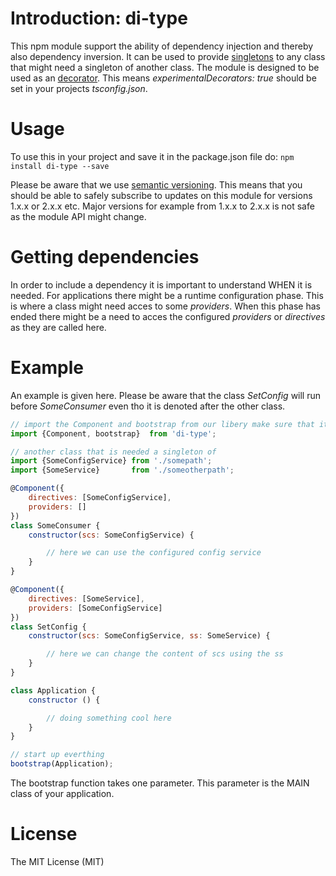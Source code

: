 # Introduction: di-type
This npm module support the ability of dependency injection and thereby also dependency inversion. It can be used to provide [singletons](https://en.wikipedia.org/wiki/Singleton_pattern) to any class that might need a singleton of another class. The module is designed to be used as an [decorator](https://www.typescriptlang.org/docs/handbook/decorators.html). This means  _experimentalDecorators: true_ should be set in your projects _tsconfig.json_.

# Usage
To use this in your project and save it in the package.json file do:
`npm install di-type --save`

Please be aware that we use [semantic versioning](http://semver.org). This means that you should be able to safely subscribe to updates on this module for versions 1.x.x or 2.x.x etc. Major versions for example from 1.x.x to 2.x.x is not safe as the module API might change.

# Getting dependencies
In order to include a dependency it is important to understand WHEN it is needed. For applications there might be a runtime configuration phase. This is where a class might need acces to some _providers_. When this phase has ended there might be a need to acces the configured _providers_ or _directives_ as they are called here. 

# Example
An example is given here. Please be aware that the class _SetConfig_ will run before _SomeConsumer_ even tho it is denoted after the other class. 

```javascript
// import the Component and bootstrap from our libery make sure that it is installed first
import {Component, bootstrap}  from 'di-type';

// another class that is needed a singleton of
import {SomeConfigService} from './somepath';
import {SomeService}       from './someotherpath';

@Component({
    directives: [SomeConfigService],
    providers: []
})
class SomeConsumer {
    constructor(scs: SomeConfigService) {

        // here we can use the configured config service
    }
}

@Component({
    directives: [SomeService],
    providers: [SomeConfigService]
})
class SetConfig {
    constructor(scs: SomeConfigService, ss: SomeService) {

        // here we can change the content of scs using the ss
    }
}

class Application {
    constructor () {

        // doing something cool here
    }
}

// start up everthing
bootstrap(Application);

```
The bootstrap function takes one parameter. This parameter is the MAIN class of your application.

# License
The MIT License (MIT)

